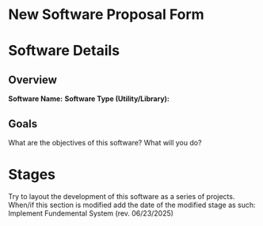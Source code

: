 # New Software Proposal Form

# Software Details

## Overview

**Software Name:**
**Software Type (Utility/Library):**

## Goals
What are the objectives of this software? What will you do?

# Stages
Try to layout the development of this software as a series of projects. When/if this section is modified add the date of the modified stage as such:
Implement Fundemental System (rev. 06/23/2025)